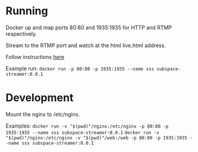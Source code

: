 # Running
Docker up and map ports 80:80 and 1935:1935 for HTTP and RTMP respectively.

Stream to the RTMP port and watch at the html live.html address.

Follow instructions [here](https://hub.docker.com/r/tiangolo/nginx-rtmp)

Example run:
`docker run -p 80:80 -p 1935:1935 --name sss subspace-streamer:0.0.1`

# Development
Mount the nginx to /etc/nginx.

Examples:
`docker run -v "$(pwd)"/nginx:/etc/nginx -p 80:80 -p 1935:1935 --name sss subspace-streamer:0.0.1`
`docker run -v "$(pwd)"/nginx:/etc/nginx -v "$(pwd)"/web:/web -p 80:80 -p 1935:1935 --name sss subspace-streamer:0.0.1`
